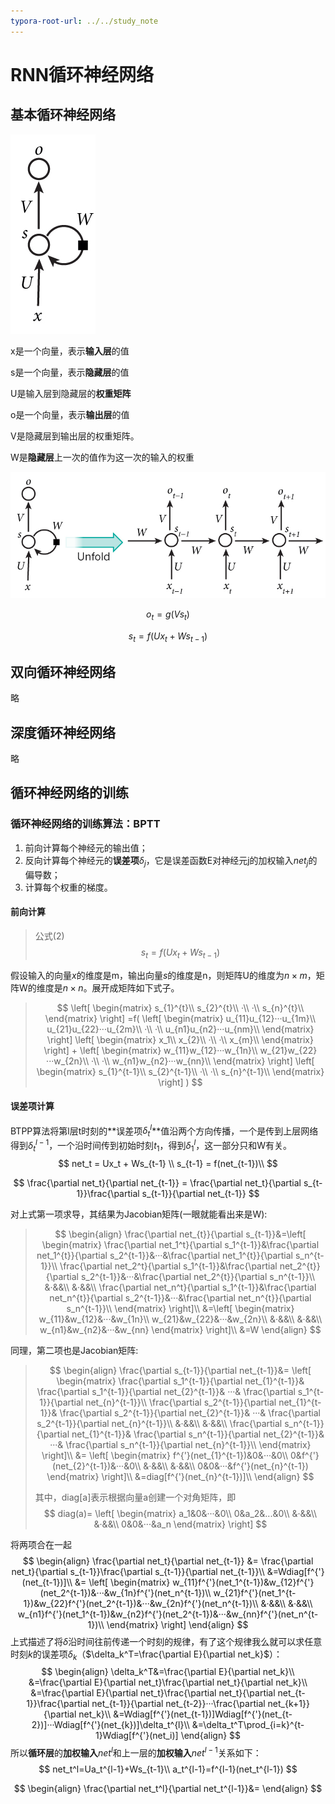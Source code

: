 ```yaml
---
typora-root-url: ../../study_note
---
```


# RNN循环神经网络

## 基本循环神经网络

![RNN_1](/image/RNN_1.jpg)

x是一个向量，表示**输入层**的值

s是一个向量，表示**隐藏层**的值

U是输入层到隐藏层的**权重矩阵**

o是一个向量，表示**输出层**的值

V是隐藏层到输出层的权重矩阵。

W是**隐藏层**上一次的值作为这一次的输入的权重

![RNN_2](/image/RNN_2.jpg)


$$
o_t = g(Vs_t)\tag{1}
$$

$$
s_t = f(Ux_t + Ws_{t-1})\tag{2}
$$



## 双向循环神经网络

略

## 深度循环神经网络

略

## 循环神经网络的训练

### 循环神经网络的训练算法：BPTT

1. 前向计算每个神经元的输出值；
2. 反向计算每个神经元的**误差项**$\delta_j$，它是误差函数E对神经元j的加权输入$net_j$的偏导数；
3. 计算每个权重的梯度。

#### 前向计算

> 公式(2)
> $$
> s_t = f(Ux_t + Ws_{t-1})
> $$

假设输入的向量$x$的维度是m，输出向量$s$的维度是n，则矩阵U的维度为$n\times m$，矩阵W的维度是$n\times n$。展开成矩阵如下式子。

>$$
>\left[
>\begin{matrix}
>s_{1}^{t}\\
>s_{2}^{t}\\
>·\\
>·\\
>s_{n}^{t}\\
>\end{matrix}
>\right]
>=f(
>\left[
>\begin{matrix}
>u_{11}u_{12}···u_{1m}\\
>u_{21}u_{22}···u_{2m}\\
>·\\
>·\\
>u_{n1}u_{n2}···u_{nm}\\
>\end{matrix}
>\right]
>\left[
>\begin{matrix}
>x_1\\
>x_{2}\\
>·\\
>·\\
>x_{m}\\
>\end{matrix}
>\right]
>+
>\left[
>\begin{matrix}
>w_{11}w_{12}···w_{1n}\\
>w_{21}w_{22}···w_{2n}\\
>·\\
>·\\
>w_{n1}w_{n2}···w_{nn}\\
>\end{matrix}
>\right]
>\left[
>\begin{matrix}
>s_{1}^{t-1}\\
>s_{2}^{t-1}\\
>·\\
>·\\
>s_{n}^{t-1}\\
>\end{matrix}
>\right]
>)
>$$
>
>
>
>

#### 误差项计算

BTPP算法将第l层t时刻的**误差项$\delta_t^l$**值沿两个方向传播，一个是传到上层网络得到$\delta_t^{l-1}$，一个沿时间传到初始时刻$t_1$，得到$\delta_1^l$，这一部分只和W有关。
$$
net_t = Ux_t + Ws_{t-1} \\
s_{t-1} = f(net_{t-1})\\
$$

$$
\frac{\partial net_t}{\partial net_{t-1}} = \frac{\partial net_t}{\partial s_{t-1}}\frac{\partial s_{t-1}}{\partial net_{t-1}}
$$

对上式第一项求导，其结果为Jacobian矩阵(一眼就能看出来是W):

>$$
>\begin{align}
>\frac{\partial net_{t}}{\partial s_{t-1}}&=\left[
> \begin{matrix}
>   \frac{\partial net_1^t}{\partial s_1^{t-1}}&\frac{\partial net_1^{t}}{\partial s_2^{t-1}}&···&\frac{\partial net_1^{t}}{\partial s_n^{t-1}}\\
>   \frac{\partial net_2^t}{\partial s_1^{t-1}}&\frac{\partial net_2^{t}}{\partial s_2^{t-1}}&···&\frac{\partial net_2^{t}}{\partial s_n^{t-1}}\\
>   &·&&\\
>   &·&&\\
>   \frac{\partial net_n^t}{\partial s_1^{t-1}}&\frac{\partial net_n^{t}}{\partial s_2^{t-1}}&···&\frac{\partial net_n^{t}}{\partial s_n^{t-1}}\\
>  \end{matrix}
>  \right]\\
>  &=\left[
>  	\begin{matrix}
>  		w_{11}&w_{12}&···&w_{1n}\\
>  		w_{21}&w_{22}&···&w_{2n}\\
>  		&·&&\\
>  		&·&&\\
>  		w_{n1}&w_{n2}&···&w_{nn}
>  	\end{matrix}
>  	\right]\\
>  &=W
>\end{align}
>$$

同理，第二项也是Jacobian矩阵:

>$$
>\begin{align}
>\frac{\partial s_{t-1}}{\partial net_{t-1}}&=
>    \left[
>    	\begin{matrix}
>    		\frac{\partial s_1^{t-1}}{\partial net_{1}^{t-1}}&
>    		\frac{\partial s_1^{t-1}}{\partial net_{2}^{t-1}}&
>    		···&
>    		\frac{\partial s_1^{t-1}}{\partial net_{n}^{t-1}}\\
>    		\frac{\partial s_2^{t-1}}{\partial net_{1}^{t-1}}&
>    		\frac{\partial s_2^{t-1}}{\partial net_{2}^{t-1}}&
>    		···&
>    		\frac{\partial s_2^{t-1}}{\partial net_{n}^{t-1}}\\
>    		&·&&\\
>    		&·&&\\
>    		\frac{\partial s_n^{t-1}}{\partial net_{1}^{t-1}}&
>    		\frac{\partial s_n^{t-1}}{\partial net_{2}^{t-1}}&
>    		···&
>    		\frac{\partial s_n^{t-1}}{\partial net_{n}^{t-1}}\\
>    	\end{matrix}
>    \right]\\
>    &=
>    \left[
>    \begin{matrix}
>    f^{'}(net_{1}^{t-1})&0&···&0\\
>    0&f^{'}(net_{2}^{t-1})&···&0\\
>    &·&&\\
>    &·&&\\
>    0&0&···&f^{'}(net_{n}^{t-1})
>    \end{matrix}
>    \right]\\
>    &=diag[f^{'}(net_{n}^{t-1})]\\
>\end{align}
>$$
>
>其中，diag[a]表示根据向量a创建一个对角矩阵，即
>$$
>diag(a)=
>\left[
>\begin{matrix}
>a_1&0&···&0\\
>0&a_2&...&0\\
>&·&&\\
>&·&&\\
>0&0&···&a_n
>\end{matrix}
>\right]
>$$

将两项合在一起
$$
\begin{align}
\frac{\partial net_t}{\partial net_{t-1}} &= \frac{\partial net_t}{\partial s_{t-1}}\frac{\partial s_{t-1}}{\partial net_{t-1}}\\
&=Wdiag[f^{'}(net_{t-1})]\\
&=
\left[
\begin{matrix}
w_{11}f^{'}(net_1^{t-1})&w_{12}f^{'}(net_2^{t-1})&···&w_{1n}f^{'}(net_n^{t-1})\\
w_{21}f^{'}(net_1^{t-1})&w_{22}f^{'}(net_2^{t-1})&···&w_{2n}f^{'}(net_n^{t-1})\\
&·&&\\
&·&&\\
w_{n1}f^{'}(net_1^{t-1})&w_{n2}f^{'}(net_2^{t-1})&···&w_{nn}f^{'}(net_n^{t-1})\\
\end{matrix}
\right]
\end{align}
$$
上式描述了将$\delta$沿时间往前传递一个时刻的规律，有了这个规律我么就可以求任意时刻$k$的误差项$\delta_k$（$\delta_k^T=\frac{\partial E}{\partial net_k}$）：
$$
\begin{align}
\delta_k^T&=\frac{\partial E}{\partial net_k}\\
&=\frac{\partial E}{\partial net_t}\frac{\partial net_t}{\partial net_k}\\
&=\frac{\partial E}{\partial net_t}\frac{\partial net_t}{\partial net_{t-1}}\frac{\partial net_{t-1}}{\partial net_{t-2}}···\frac{\partial net_{k+1}}{\partial net_k}\\
&=Wdiag[f^{'}(net_{t-1})]Wdiag[f^{'}(net_{t-2})]···Wdiag[f^{'}(net_{k})]\delta_t^{l}\\
&=\delta_t^T\prod_{i=k}^{t-1}Wdiag[f^{'}(net_i)]
\end{align}
$$
所以**循环层**的**加权输入**$net^l$和上一层的**加权输入**$net^{l-1}$关系如下：
$$
net_t^l=Ua_t^{l-1}+Ws_{t-1}\\
a_t^{l-1}=f^{l-1}(net_t^{l-1})
$$

$$
\begin{align}
\frac{\partial net_t^l}{\partial net_t^{l-1}}&=
\end{align}
$$

